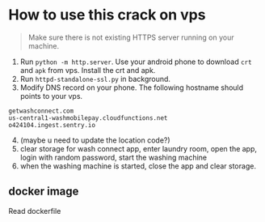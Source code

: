 # How to use this crack on vps

> Make sure there is not existing HTTPS server running on your machine.

1. Run `python -m http.server`. Use your android phone to download `crt` and `apk` from vps. Install the crt and apk.
2. Run `httpd-standalone-ssl.py` in background.
3. Modify DNS record on your phone. The following hostname should points to your vps.

```
getwashconnect.com
us-central1-washmobilepay.cloudfunctions.net
o424104.ingest.sentry.io
```

4. (maybe u need to update the location code?)
5. clear storage for wash connect app, enter laundry room, open the app, login with random password, start the washing machine
6. when the washing machine is started, close the app and clear storage.

## docker image

Read dockerfile

